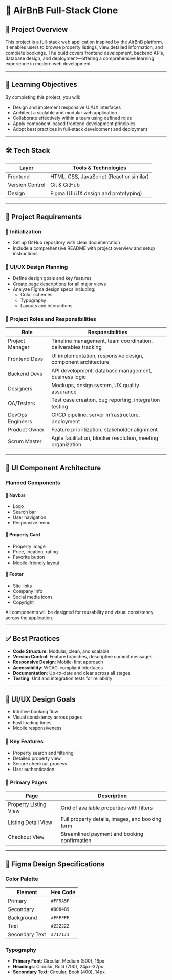 # 🏡 AirBnB Full-Stack Clone

## 📌 Project Overview

This project is a full-stack web application inspired by the AirBnB platform. It enables users to browse property listings, view detailed information, and complete bookings. The build covers frontend development, backend APIs, database design, and deployment—offering a comprehensive learning experience in modern web development.

---

## 🎯 Learning Objectives

By completing this project, you will:

- Design and implement responsive UI/UX interfaces
- Architect a scalable and modular web application
- Collaborate effectively within a team using defined roles
- Apply component-based frontend development principles
- Adopt best practices in full-stack development and deployment

---

## 🛠️ Tech Stack

| Layer         | Tools & Technologies                          |
|--------------|------------------------------------------------|
| Frontend     | HTML, CSS, JavaScript (React or similar)       |
| Version Control | Git & GitHub                                |
| Design       | Figma (UI/UX design and prototyping)           |

---

## 🚀 Project Requirements

### 🔧 Initialization

- Set up GitHub repository with clear documentation
- Include a comprehensive README with project overview and setup instructions

### 🎨 UI/UX Design Planning

- Define design goals and key features
- Create page descriptions for all major views
- Analyze Figma design specs including:
  - Color schemes
  - Typography
  - Layouts and interactions

### 👥 Project Roles and Responsibilities

| Role              | Responsibilities                                                                 |
|-------------------|----------------------------------------------------------------------------------|
| Project Manager   | Timeline management, team coordination, deliverables tracking                    |
| Frontend Devs     | UI implementation, responsive design, component architecture                     |
| Backend Devs      | API development, database management, business logic                             |
| Designers         | Mockups, design system, UX quality assurance                                     |
| QA/Testers        | Test case creation, bug reporting, integration testing                           |
| DevOps Engineers  | CI/CD pipeline, server infrastructure, deployment                                |
| Product Owner     | Feature prioritization, stakeholder alignment                                    |
| Scrum Master      | Agile facilitation, blocker resolution, meeting organization                     |

---

## 🧩 UI Component Architecture

### Planned Components

#### 🔹 Navbar
- Logo
- Search bar
- User navigation
- Responsive menu

#### 🔹 Property Card
- Property image
- Price, location, rating
- Favorite button
- Mobile-friendly layout

#### 🔹 Footer
- Site links
- Company info
- Social media icons
- Copyright

All components will be designed for reusability and visual consistency across the application.

---

## ✅ Best Practices

- **Code Structure**: Modular, clean, and scalable
- **Version Control**: Feature branches, descriptive commit messages
- **Responsive Design**: Mobile-first approach
- **Accessibility**: WCAG-compliant interfaces
- **Documentation**: Up-to-date and clear across all stages
- **Testing**: Unit and integration tests for reliability

---

## 📱 UI/UX Design Goals

- Intuitive booking flow
- Visual consistency across pages
- Fast loading times
- Mobile responsiveness

### 🔑 Key Features

- Property search and filtering
- Detailed property view
- Secure checkout process
- User authentication

### 📄 Primary Pages

| Page                  | Description                                                               |
|-----------------------|---------------------------------------------------------------------------|
| Property Listing View | Grid of available properties with filters                                 |
| Listing Detail View   | Full property details, images, and booking form                           |
| Checkout View         | Streamlined payment and booking confirmation                              |

---

## 🎨 Figma Design Specifications

### Color Palette

| Element         | Hex Code   |
|----------------|------------|
| Primary         | `#FF5A5F`  |
| Secondary       | `#008489`  |
| Background      | `#FFFFFF`  |
| Text            | `#222222`  |
| Secondary Text  | `#717171`  |

### Typography

- **Primary Font**: Circular, Medium (500), 16px
- **Headings**: Circular, Bold (700), 24px–32px
- **Secondary Text**: Circular, Book (400), 14px


